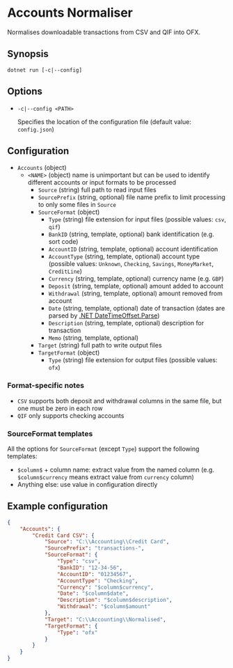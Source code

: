 # Accounts Normaliser

Normalises downloadable transactions from CSV and QIF into OFX.

## Synopsis

```
dotnet run [-c|--config]
```

## Options

* `-c|--config <PATH>`

  Specifies the location of the configuration file (default value: `config.json`)

## Configuration

* `Accounts` (object)
  * `<NAME>` (object) name is unimportant but can be used to identify different accounts or input formats to be processed
    * `Source` (string) full path to read input files
    * `SourcePrefix` (string, optional) file name prefix to limit processing to only some files in `Source`
    * `SourceFormat` (object)
      * `Type` (string) file extension for input files (possible values: `csv`, `qif`)
      * `BankID` (string, template, optional) bank identification (e.g. sort code)
      * `AccountID` (string, template, optional) account identification
      * `AccountType` (string, template, optional) account type (possible values: `Unknown`, `Checking`, `Savings`, `MoneyMarket`, `CreditLine`)
      * `Currency` (string, template, optional) currency name (e.g. `GBP`)
      * `Deposit` (string, template, optional) amount added to account
      * `Withdrawal` (string, template, optional) amount removed from account
      * `Date` (string, template, optional) date of transaction (dates are parsed by [.NET DateTimeOffset.Parse](https://docs.microsoft.com/en-us/dotnet/api/system.datetimeoffset.parse))
      * `Description` (string, template, optional) description for transaction
      * `Memo` (string, template, optional)
    * `Target` (string) full path to write output files
    * `TargetFormat` (object)
      * `Type` (string) file extension for output files (possible values: `ofx`)

### Format-specific notes

* `CSV` supports both deposit and withdrawal columns in the same file, but one must be zero in each row
* `QIF` only supports checking accounts

### SourceFormat templates

All the options for `SourceFormat` (except `Type`) support the following templates:

* `$column$` + column name: extract value from the named column (e.g. `$column$currency` means extract value from `currency` column)
* Anything else: use value in configuration directly

## Example configuration

```json
{
    "Accounts": {
        "Credit Card CSV": {
            "Source": "C:\\Accounting\\Credit Card",
            "SourcePrefix": "transactions-",
            "SourceFormat": {
                "Type": "csv",
                "BankID": "12-34-56",
                "AccountID": "01234567",
                "AccountType": "Checking",
                "Currency": "$column$currency",
                "Date": "$column$date",
                "Description": "$column$description",
                "Withdrawal": "$column$amount"
            },
            "Target": "C:\\Accounting\\Normalised",
            "TargetFormat": {
                "Type": "ofx"
            }
        }
    }
}
```
